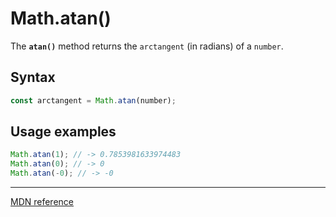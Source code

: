 # Math.atan()

The **`atan()`** method returns the `arctangent` (in radians) of a `number`.

## Syntax

```js
const arctangent = Math.atan(number);
```

## Usage examples

```js
Math.atan(1); // -> 0.7853981633974483
Math.atan(0); // -> 0
Math.atan(-0); // -> -0
```

---

[MDN reference](https://developer.mozilla.org/en-US/docs/Web/JavaScript/Reference/Global_Objects/Math/atan)
